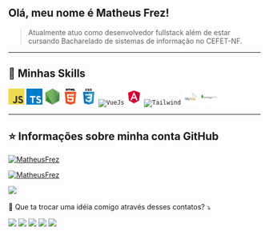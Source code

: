 <!-- De olho no meu código né danado? hahahah! -->

## Olá, meu nome é <strong>Matheus Frez!</strong>

> Atualmente atuo como desenvolvedor fullstack além de estar cursando Bacharelado de sistemas de informação no CEFET-NF.

----

## 🚀 Minhas Skills

<code><img height="32" src="https://raw.githubusercontent.com/github/explore/80688e429a7d4ef2fca1e82350fe8e3517d3494d/topics/javascript/javascript.png" alt="Javascript"/></code>
<code><img height="32" src="https://raw.githubusercontent.com/github/explore/80688e429a7d4ef2fca1e82350fe8e3517d3494d/topics/typescript/typescript.png" alt="Typescript"/></code>
<code><img height="32" src="https://raw.githubusercontent.com/github/explore/80688e429a7d4ef2fca1e82350fe8e3517d3494d/topics/nodejs/nodejs.png" alt="Nodejs"/></code>
<code><img height="32" src="https://raw.githubusercontent.com/github/explore/80688e429a7d4ef2fca1e82350fe8e3517d3494d/topics/html/html.png" alt="HTML5"/></code>
<code><img height="32" src="https://raw.githubusercontent.com/github/explore/80688e429a7d4ef2fca1e82350fe8e3517d3494d/topics/css/css.png" alt="CSS"/></code>
<code><img height="32" src="https://img.shields.io/badge/Vue.js-35495E?style=for-the-badge&logo=vue.js&logoColor=4FC08D" alt="VueJs"/></code>
<code><img height="32" src="https://raw.githubusercontent.com/github/explore/80688e429a7d4ef2fca1e82350fe8e3517d3494d/topics/angular/angular.png" alt="Angular"/></code>
<code><img height="32" src="https://img.shields.io/badge/Tailwind_CSS-38B2AC?style=for-the-badge&logo=tailwind-css&logoColor=white" alt="Tailwind"/></code>
<code><img height="32" src="https://raw.githubusercontent.com/github/explore/80688e429a7d4ef2fca1e82350fe8e3517d3494d/topics/mysql/mysql.png" alt="MySQL"/></code>
<code><img height="32" src="https://raw.githubusercontent.com/github/explore/80688e429a7d4ef2fca1e82350fe8e3517d3494d/topics/mongodb/mongodb.png" alt="MongoDB"/></code>

---

## ⭐ Informações sobre minha conta GitHub
[![MatheusFrez](https://github-readme-stats.vercel.app/api?username=MatheusFrez&theme=default)](https://github.com/MatheusFrez/)

[![MatheusFrez](https://github-readme-stats.vercel.app/api/top-langs/?username=MatheusFrez&hide=html&layout=compact&theme=default)](https://github.com/MatheusFrez/)

![](https://komarev.com/ghpvc/?username=MatheusFrez&color=blue&style=flat)

<p align="left">
  💌 Que ta trocar uma idéia comigo através desses contatos? ⤵️
</p>

<p align="left">
  <a href="#" alt="Gmail">
  <img src="https://img.shields.io/badge/-Gmail-FF0000?style=flat-square&labelColor=FF0000&logo=gmail&logoColor=white&link=matheusfrez.nf@gmail.com" /></a>

  <a href="https://www.linkedin.com/in/matheus-frez-62b3a0119" alt="Linkedin">
  <img src="https://img.shields.io/badge/-Linkedin-0e76a8?style=flat-square&logo=Linkedin&logoColor=white&link=https://www.linkedin.com/in/matheus-frez-62b3a0119" /></a>

  <a href="https://api.whatsapp.com/send?phone=5522998537291&text=Vamos%20trocar%20uma%20id%C3%A9ia" alt="WhatsApp">
  <img src="https://img.shields.io/badge/-WhatsApp-25d366?style=flat-square&labelColor=25d366&logo=whatsapp&logoColor=white&link=https://api.whatsapp.com/send?phone=5522998537291&text=Vamos%20trocar%20uma%20id%C3%A9ia"/></a>

  <a href="https://www.facebook.com/matheus.frez" alt="Facebook">
  <img src="https://img.shields.io/badge/-Facebook-3b5998?style=flat-square&labelColor=3b5998&logo=facebook&logoColor=white&link=https://www.facebook.com/matheus.frez"/></a>

  <a href="https://www.instagram.com/matheus_frez" alt="Instagram">
  <img src="https://img.shields.io/badge/-Instagram-DF0174?style=flat-square&labelColor=DF0174&logo=instagram&logoColor=white&link=https://www.instagram.com/matheus_frez"/></a>
</p> 
